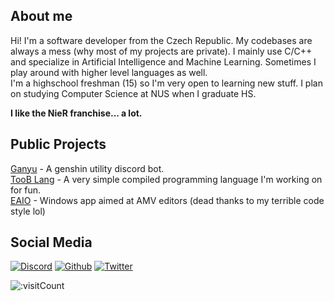 ## About me

Hi! I'm a software developer from the Czech Republic. My codebases are always a mess (why most of my projects are private). I mainly use C/C++ and specialize in Artificial Intelligence and Machine Learning. Sometimes I play around with higher level languages as well.<br>
I'm a highschool freshman (15) so I'm very open to learning new stuff. I plan on studying Computer Science at NUS when I graduate HS.  

<b>I like the NieR franchise... a lot.</b>

## Public Projects
[Ganyu](https://github.com/AMEXif/ganyu-bot) - A genshin utility discord bot.<br>
[TooB Lang](https://github.com/AMEXif/2b-lang) - A very simple compiled programming language I'm working on for fun.<br>
[EAIO](https://github.com/AMEXif/eaio) - Windows app aimed at AMV editors (dead thanks to my terrible code style lol)

## Social Media
[![Discord](https://img.shields.io/badge/discord-%237289DA.svg?&logo=discord&style=for-the-badge&logoColor=white)](https://discord.com/users/970732687763599400)
[![Github](https://img.shields.io/badge/github-%23333333.svg?&logo=github&style=for-the-badge&logoColor=white)](https://github.com/AMEXif)
[![Twitter](https://img.shields.io/badge/twitter-%231C9CEA.svg?&logo=twitter&style=for-the-badge&logoColor=white)](https://twitter.com/marceleenuh)

![:visitCount](https://count.getloli.com/get/@AMEXif?theme=asoul)

